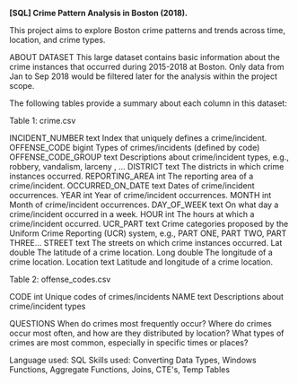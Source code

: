 **[SQL] Crime Pattern Analysis in Boston (2018).**

This project aims to explore Boston crime patterns and trends across time, location, and crime types.

ABOUT DATASET
This large dataset contains basic information about the crime instances that occurred during 2015-2018 at Boston. Only data from Jan to Sep 2018 would be filtered later for the analysis within the project scope.

The following tables provide a summary about each column in this dataset:

Table 1: crime.csv

INCIDENT_NUMBER  text  Index that uniquely defines a crime/incident. 
OFFENSE_CODE  bigint  Types of crimes/incidents (defined by code) 
OFFENSE_CODE_GROUP  text  Descriptions about crime/incident types, e.g., robbery, vandalism, larceny , … 
DISTRICT  text  The districts in which crime instances occurred. 
REPORTING_AREA  int  The reporting area of a crime/incident. 
OCCURRED_ON_DATE  text  Dates of crime/incident occurrences. 
YEAR  int  Year of crime/incident occurrences. 
MONTH  int  Month of crime/incident occurrences. 
DAY_OF_WEEK  text  On what day a crime/incident occurred in a week.
HOUR  int  The hours at which a crime/incident occurred. 
UCR_PART  text  Crime categories proposed by the Uniform Crime Reporting (UCR) system, e.g., PART ONE, PART TWO, PART THREE…
STREET  text  The streets on which crime instances occurred. 
Lat  double The latitude of a crime location. 
Long  double  The longitude of a crime location.
Location  text  Latitude and longitude of a crime location.

Table 2: offense_codes.csv

CODE  int  Unique codes of crimes/incidents 
NAME  text  Descriptions about crime/incident types

QUESTIONS
When do crimes most frequently occur?
Where do crimes occur most often, and how are they distributed by location?
What types of crimes are most common, especially in specific times or places?

Language used: SQL
Skills used: Converting Data Types, Windows Functions, Aggregate Functions, Joins, CTE's, Temp Tables
